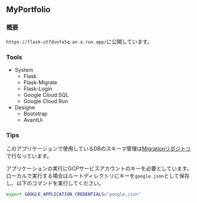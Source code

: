 ## MyPortfolio 

### 概要
`https://flask-ut7dunfa5q-an.a.run.app/`に公開しています。

### Tools
- System
    - Flask
    - Flask-Migrate
    - Flask-Login
    - Google Cloud SQL
    - Google Cloud Run
- Designe
    - Bootstrap
    - AvantUi


### Tips
このアプリケーションで使用しているDBのスキーマ管理は[Migrationリポジトリ](https://github.com/Ry-Kurihara/flask_db_migration)で行なっています。

アプリケーションの実行にGCPサービスアカウントのキーを必要としています。ローカルで実行する場合はルートディレクトリにキーを`google.json`として保存し、以下のコマンドを実行してください。
```sh 
export GOOGLE_APPLICATION_CREDENTIALS="google.json"
```